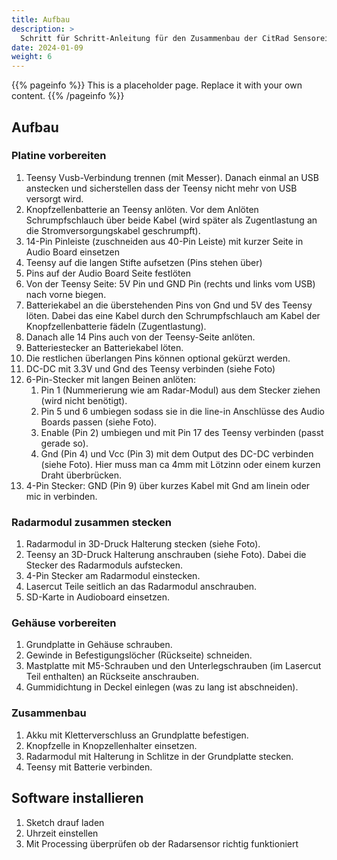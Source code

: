 ```yaml
---
title: Aufbau
description: >
  Schritt für Schritt-Anleitung für den Zusammenbau der CitRad Sensoreinheit. 
date: 2024-01-09
weight: 6
---
```


{{% pageinfo %}}
This is a placeholder page. Replace it with your own content.
{{% /pageinfo %}}


## Aufbau

### Platine vorbereiten

1. Teensy Vusb-Verbindung trennen (mit Messer). Danach einmal an USB anstecken und sicherstellen dass der Teensy nicht mehr von USB versorgt wird.
1. Knopfzellenbatterie an Teensy anlöten. Vor dem Anlöten Schrumpfschlauch über beide Kabel (wird später als Zugentlastung an die Stromversorgungskabel geschrumpft).
1. 14-Pin Pinleiste (zuschneiden aus 40-Pin Leiste) mit kurzer Seite in Audio Board einsetzen
1. Teensy auf die langen Stifte aufsetzen (Pins stehen über)
1. Pins auf der Audio Board Seite festlöten
1. Von der Teensy Seite: 5V Pin und GND Pin (rechts und links vom USB) nach vorne biegen.
1. Batteriekabel an die überstehenden Pins von Gnd und 5V des Teensy löten. Dabei das eine Kabel durch den Schrumpfschlauch am Kabel der Knopfzellenbatterie fädeln (Zugentlastung).
1. Danach alle 14 Pins auch von der Teensy-Seite anlöten.
1. Batteriestecker an Batteriekabel löten.
1. Die restlichen überlangen Pins können optional gekürzt werden.
1. DC-DC mit 3.3V und Gnd des Teensy verbinden (siehe Foto)
1. 6-Pin-Stecker mit langen Beinen anlöten:
    1. Pin 1 (Nummerierung wie am Radar-Modul) aus dem Stecker ziehen (wird nicht benötigt).
    1. Pin 5 und 6 umbiegen sodass sie in die line-in Anschlüsse des Audio Boards passen (siehe Foto).
    1. Enable (Pin 2) umbiegen und mit Pin 17 des Teensy verbinden (passt gerade so).
    1. Gnd (Pin 4) und Vcc (Pin 3) mit dem Output des DC-DC verbinden (siehe Foto). Hier muss man ca 4mm mit Lötzinn oder einem kurzen Draht überbrücken.
1. 4-Pin Stecker: GND (Pin 9) über kurzes Kabel mit Gnd am linein oder mic in verbinden.

### Radarmodul zusammen stecken

1. Radarmodul in 3D-Druck Halterung stecken (siehe Foto).
1. Teensy an 3D-Druck Halterung anschrauben (siehe Foto). Dabei die Stecker des Radarmoduls aufstecken.
1. 4-Pin Stecker am Radarmodul einstecken.
1. Lasercut Teile seitlich an das Radarmodul anschrauben.
1. SD-Karte in Audioboard einsetzen.

### Gehäuse vorbereiten

1. Grundplatte in Gehäuse schrauben.
1. Gewinde in Befestigungslöcher (Rückseite) schneiden.
1. Mastplatte mit M5-Schrauben und den Unterlegschrauben (im Lasercut Teil enthalten) an Rückseite anschrauben. 
1. Gummidichtung in Deckel einlegen (was zu lang ist abschneiden).

### Zusammenbau

1. Akku mit Kletterverschluss an Grundplatte befestigen.
1. Knopfzelle in Knopzellenhalter einsetzen.
1. Radarmodul mit Halterung in Schlitze in der Grundplatte stecken.
1. Teensy mit Batterie verbinden.

## Software installieren
1. Sketch drauf laden
2. Uhrzeit einstellen
3. Mit Processing überprüfen ob der Radarsensor richtig funktioniert